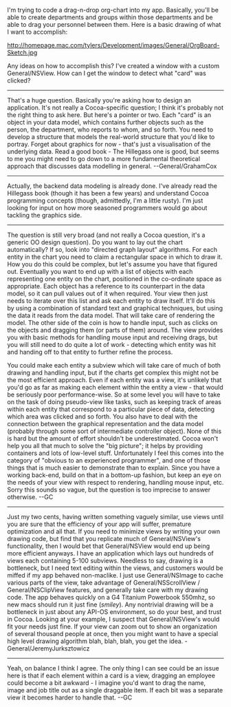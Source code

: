 

I'm trying to code a drag-n-drop org-chart into my app. Basically, you'll be able to create departments and groups within those departments and be able to drag your personnel between them. Here is a basic drawing of what I want to accomplish:

http://homepage.mac.com/tylers/Development/images/General/OrgBoard-Sketch.jpg

Any ideas on how to accomplish this? I've created a window with a custom General/NSView. How can I get the window to detect what "card" was clicked?

----

That's a huge question. Basically you're asking how to design an application. It's not really a Cocoa-specific question; I think it's probably not the right thing to ask here. But here's a pointer or two. Each "card" is an object in your data model, which contains further objects such as the person, the department, who reports to whom, and so forth. You need to develop a structure that models the real-world structure that you'd like to portray. Forget about graphics for now - that's just a visualisation of the underlying data. Read a good book - The Hillegass one is good, but seems to me you might need to go down to a more fundamental theoretical approach that discusses data modelling in general. --General/GrahamCox

----

Actually, the backend data modeling is already done. I've already read the Hillegass book (though it has been a few years) and understand Cocoa programming concepts (though, admittedly, I'm a little rusty). I'm just looking for input on how more seasoned programmers would go about tackling the graphics side.

----

The question is still very broad (and not really a Cocoa question, it's a generic OO design question). Do you want to lay out the chart automatically? If so, look into "directed graph layout" algorithms. For each entity in the chart you need to claim a rectangular space in which to draw it. How you do this could be complex, but let's assume you have that figured out. Eventually you want to end up with a list of objects with each representing one entity on the chart, positioned in the co-ordinate space as appropriate. Each object has a reference to its counterpart in the data model, so it can pull values out of it when required. Your view then just needs to iterate over this list and ask each entity to draw itself. It'll do this by using a combination of standard text and graphical techniques, but using the data it reads from the data model. That will take care of rendering the model. The other side of the coin is how to handle input, such as clicks on the objects and dragging them (or parts of them) around. The view provides you with basic methods for handling mouse input and receiving drags, but you will still need to do quite a lot of work - detecting which entity was hit and handing off to that entity to further refine the process.

You could make each entity a subview which will take care of much of both drawing and handling input, but if the charts get complex this might not be the most efficient approach. Even if each entity was a view, it's unlikely that you'd go as far as making each element within the entity a view - that would be seriously poor performance-wise. So at some level you will have to take on the task of doing pseudo-view like tasks, such as keeping track of areas within each entity that correspond to a particular piece of data, detecting which area was clicked and so forth. You also have to deal with the connection between the graphical representation and the data model (probably through some sort of intermediate controller object). None of this is hard but the amount of effort shouldn't be underestimated. Cocoa won't help you all that much to solve the "big picture"; it helps by providing containers and lots of low-level stuff. Unfortunately I feel this comes into the category of "obvious to an experienced programmer", and one of those things that is much easier to demonstrate than to explain. Since you have a working back-end, build on that in a bottom-up fashion, but keep an eye on the needs of your view with respect to rendering, handling mouse input, etc. Sorry this sounds so vague, but the question is too imprecise to answer otherwise. --GC

----
Just my two cents, having written something vaguely similar, use views until you are sure that the efficiency of your app will suffer, premature optimization and all that. If you need to minimize views by writing your own drawing code, but find that you replicate much of General/NSView's functionality, then I would bet that General/NSView would end up being more efficient anyways. I have an application which lays out hundreds of views each containing 5-100 subviews. Needless to say, drawing is a bottleneck, but I need text editing within the views, and customers would be miffed if my app behaved non-maclike. I just use General/NSImage to cache various parts of the view, take advantage of General/NSScrollView / General/NSClipView features, and generally take care with my drawing code. The app behaves quickly on a G4 Titanium Powerbook 550mhz, so new macs should run it just fine (*smiley*). Any nontrivial drawing will be a bottleneck in just about any API-OS environment, so do your best, and trust in Cocoa. Looking at your example, I suspect that General/NSView's would fit your needs just fine. If your view can zoom out to show an organization of several thousand people at once, then you might want to have a special high level drawing algorithm blah, blah, blah, you get the idea. -General/JeremyJurksztowicz

----

Yeah, on balance I think I agree. The only thing I can see could be an issue here is that if each element within a card is a view, dragging an employee could become a bit awkward - I imagine you'd want to drag the name, image and job title out as a single draggable item. If each bit was a separate view it becomes harder to handle that. --GC
